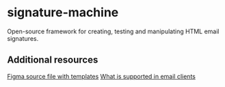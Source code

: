 # signature-machine
Open-source framework for creating, testing and manipulating HTML email signatures.


## Additional resources
[Figma source file with templates](https://www.figma.com/file/sfdqw5oO2CQ3TR79B0sTKV/Signature-Machine?type=design&node-id=0%3A1&mode=design&t=c1XvPaZ5wW5xxVQv-1
)
[What is supported in email clients](https://www.caniemail.com/)
